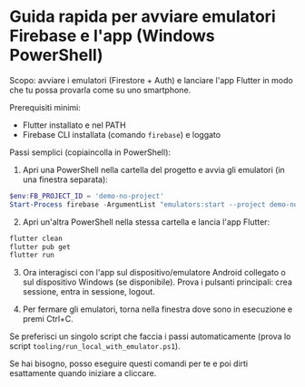 Guida rapida per avviare emulatori Firebase e l'app (Windows PowerShell)
=============================================================

Scopo: avviare i emulatori (Firestore + Auth) e lanciare l'app Flutter in modo che tu possa provarla come su uno smartphone.

Prerequisiti minimi:
- Flutter installato e nel PATH
- Firebase CLI installata (comando `firebase`) e loggato

Passi semplici (copiaincolla in PowerShell):

1) Apri una PowerShell nella cartella del progetto e avvia gli emulatori (in una finestra separata):

```powershell
$env:FB_PROJECT_ID = 'demo-no-project'
Start-Process firebase -ArgumentList "emulators:start --project demo-no-project --config firebase.json --only firestore,auth"
```

2) Apri un'altra PowerShell nella stessa cartella e lancia l'app Flutter:

```powershell
flutter clean
flutter pub get
flutter run
```

3) Ora interagisci con l'app sul dispositivo/emulatore Android collegato o sul dispositivo Windows (se disponibile). Prova i pulsanti principali: crea sessione, entra in sessione, logout.

4) Per fermare gli emulatori, torna nella finestra dove sono in esecuzione e premi Ctrl+C.

Se preferisci un singolo script che faccia i passi automaticamente (prova lo script `tooling/run_local_with_emulator.ps1`).

Se hai bisogno, posso eseguire questi comandi per te e poi dirti esattamente quando iniziare a cliccare.
